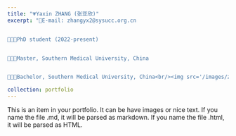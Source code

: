```yaml
---
title: "💗Yaxin ZHANG (张亚欣)"
excerpt: "📮E-mail: zhangyx2@sysucc.org.cn


👩🏻‍🔬PhD student (2022-present)


👩🏻‍🎓Master, Southern Medical University, China


👩🏻‍🎓Bachelor, Southern Medical University, China<br/><img src='/images/zhangyaxin.png'>"

collection: portfolio
---
```


This is an item in your portfolio. It can be have images or nice text. If you name the file .md, it will be parsed as markdown. If you name the file .html, it will be parsed as HTML. 
